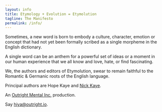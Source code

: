 ```yaml
---
layout: info
title: Etymology + Evolution = Etymolution
tagline: The Manifesto
permalink: /info/
---
```


Sometimes, a new word is born to embody a culture, character, emotion or concept that had not yet been formally scribed as a single morpheme in the English dictionary.

A single word can be an anthem for a powerful set of ideas or a moment in our human experience that we all know and love, hate, or find fascinating.

We, the authors and editors of Etymolution, swear to remain faithful to the Romantic & Germanic roots of the English language.

<p>Principal authors are Hope Kaye and <a href="http://www.nickkaye.com/" target="_blank">Nick Kaye</a>.</p>

<p>An <a href="http://w.outright.io/" target="_blank">Outright Mental Inc.</a> production.

<p>Say <a href="mailto:hiya@outright.io">hiya@outright.io</a>.</p>